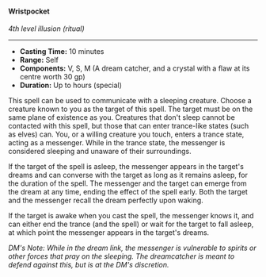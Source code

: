 #### Wristpocket
*4th level illusion (ritual)*
___
- **Casting Time:** 10 minutes
- **Range:** Self
- **Components:** V, S, M (A dream catcher, and a crystal with a flaw at its centre worth 30 gp)
- **Duration:** Up to hours (special)

This spell can be used to communicate with a sleeping creature. Choose a creature known to you as the target of this spell. The target must be on the same plane of existence as you. Creatures that don't sleep cannot be contacted with this spell, but those that can enter trance-like states (such as elves) can. You, or a willing creature you touch, enters a trance state, acting as a messenger. While in the trance state, the messenger is considered sleeping and unaware of their surroundings.

If the target of the spell is asleep, the messenger appears in the target's dreams and can converse with the target as long as it remains asleep, for the duration of the spell. The messenger and the target can emerge from the dream at any time, ending the effect of the spell early. Both the target and the messenger recall the dream perfectly upon waking.

If the target is awake when you cast the spell, the messenger knows it, and can either end the trance (and the spell) or wait for the target to fall asleep, at which point the messenger appears in the target's dreams.

*DM's Note: While in the dream link, the messenger is vulnerable to spirits or other forces that pray on the sleeping. The dreamcatcher is meant to defend against this, but is at the DM's discretion.*